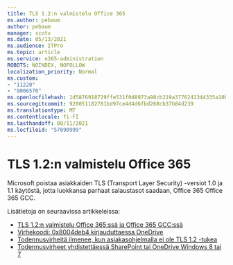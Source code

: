 ```yaml
---
title: TLS 1.2:n valmistelu Office 365
ms.author: pebaum
author: pebaum
manager: scotv
ms.date: 05/13/2021
ms.audience: ITPro
ms.topic: article
ms.service: o365-administration
ROBOTS: NOINDEX, NOFOLLOW
localization_priority: Normal
ms.custom:
- "11220"
- "9006570"
ms.openlocfilehash: 1d5876918729ffe531f0d8973a98cb219a3776241344335a10b4cde4d0775a99
ms.sourcegitcommit: 920051182781bd97ce4d4d6fbd268cb37b84d239
ms.translationtype: MT
ms.contentlocale: fi-FI
ms.lasthandoff: 08/11/2021
ms.locfileid: "57890999"
---
```

# <a name="preparing-for-tls-12-in-office-365"></a>TLS 1.2:n valmistelu Office 365

Microsoft poistaa asiakkaiden TLS (Transport Layer Security) -versiot 1.0 ja 1.1 käytöstä, jotta luokkansa parhaat salaustasot saadaan, Office 365 Office 365 GCC. 

Lisätietoja on seuraavissa artikkeleissa:

- [TLS 1.2:n valmistelu Office 365:ssä ja Office 365 GCC:ssä](https://docs.microsoft.com/microsoft-365/compliance/prepare-tls-1.2-in-office-365)
- [Virhekoodi: 0x8004deb4 kirjauduttaessa OneDrive](https://support.microsoft.com/office/error-code-0x8004deb4-when-signing-in-to-onedrive-e8a8d97c-a87e-4dda-a67e-bae4fef05dcb)
- [Todennusvirheitä ilmenee, kun asiakasohjelmalla ei ole TLS 1.2 -tukea](https://docs.microsoft.com/sharepoint/troubleshoot/administration/authentication-errors-tls12-support)
- [Todennusvirheet yhdistettäessä SharePoint tai OneDrive Windows 8 tai 7](https://docs.microsoft.com/sharepoint/troubleshoot/administration/authentication-errors-windows7)
